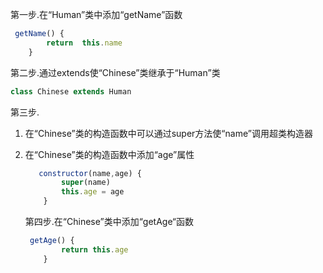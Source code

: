第一步.在“Human”类中添加“getName”函数

~~~js
 getName() {
        return  this.name
    }
~~~

第二步.通过extends使“Chinese”类继承于“Human”类

~~~js
class Chinese extends Human
~~~

第三步.

1. 在“Chinese”类的构造函数中可以通过super方法使“name”调用超类构造器

2. 在“Chinese”类的构造函数中添加“age”属性

   ~~~js
      constructor(name,age) {
           super(name)
           this.age = age
       }
   ~~~

   第四步.在“Chinese”类中添加“getAge“函数

   ~~~js
    getAge() {
           return this.age
       }
   ~~~

   ​

